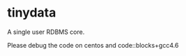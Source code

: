 tinydata
========

A single user RDBMS core.

Please debug the code on centos and code::blocks+gcc4.6
